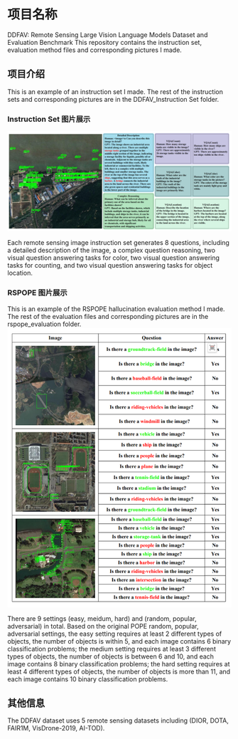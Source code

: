 # 项目名称

DDFAV: Remote Sensing Large Vision Language
Models Dataset and Evaluation Benchmark
This repository contains the instruction set, evaluation method files and corresponding pictures I made.
## 项目介绍

This is an example of an instruction set I made. The rest of the instruction sets and corresponding pictures are in the DDFAV_Instruction Set folder.
### Instruction Set 图片展示

![Instruction Set](instruction_set.png)

Each remote sensing image instruction set generates 8 questions, including a detailed description of the image, a complex question reasoning, two visual question answering tasks for color, two visual question answering tasks for counting, and two visual question answering tasks for object location.
### RSPOPE 图片展示

This is an example of the RSPOPE hallucination evaluation method I made. The rest of the evaluation files and corresponding pictures are in the rspope_evaluation folder.
![RSPOPE](rspope.png)

There are 9 settings (easy, meidum, hard) and (random, popular, adversarial) in total. Based on the original POPE random, popular, adversarial settings, the easy setting requires at least 2 different types of objects, the number of objects is within 5,
and each image contains 6 binary classification problems; the medium setting requires at least 3 different types of objects, the number of objects is between 6 and 10, and each image contains 8 binary classification problems; the hard setting requires 
at least 4 different types of objects, the number of objects is more than 11, and each image contains 10 binary classification problems.
## 其他信息

The DDFAV dataset uses 5 remote sensing datasets including (DIOR, DOTA, FAIR1M, VisDrone-2019, AI-TOD).
